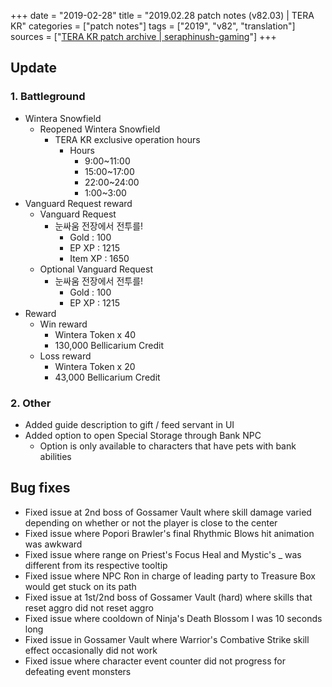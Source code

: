 +++
date = "2019-02-28"
title = "2019.02.28 patch notes (v82.03) | TERA KR"
categories = ["patch notes"]
tags = ["2019", "v82", "translation"]
sources = ["[TERA KR patch archive | seraphinush-gaming](/ko/patch/2019/v82-03)"]
+++

## Update

### **1.** Battleground
- Wintera Snowfield
  - Reopened Wintera Snowfield
    - TERA KR exclusive operation hours
      - Hours
        - 9:00~11:00
        - 15:00~17:00
        - 22:00~24:00
        - 1:00~3:00
- Vanguard Request reward
  - Vanguard Request
    - 눈싸움 전장에서 전투를!
      - Gold : 100
      - EP XP : 1215
      - Item XP : 1650
  - Optional Vanguard Request
    - 눈싸움 전장에서 전투를!
      - Gold : 100
      - EP XP : 1215
- Reward
  - Win reward
    - Wintera Token x 40
    - 130,000 Bellicarium Credit
  - Loss reward
    - Wintera Token x 20
    - 43,000 Bellicarium Credit

### **2.** Other
- Added guide description to gift / feed servant in UI
- Added option to open Special Storage through Bank NPC
  - Option is only available to characters that have pets with bank abilities

## Bug fixes

- Fixed issue at 2nd boss of Gossamer Vault where skill damage varied depending on whether or not the player is close to the center
- Fixed issue where Popori Brawler's final Rhythmic Blows hit animation was awkward
- Fixed issue where range on Priest's Focus Heal and Mystic's _ was different from its respective tooltip
- Fixed issue where NPC Ron in charge of leading party to Treasure Box would get stuck on its path
- Fixed issue at 1st/2nd boss of Gossamer Vault (hard) where skills that reset aggro did not reset aggro
- Fixed issue where cooldown of Ninja's Death Blossom I was 10 seconds long
- Fixed issue in Gossamer Vault where Warrior's Combative Strike skill effect occasionally did not work
- Fixed issue where character event counter did not progress for defeating event monsters
